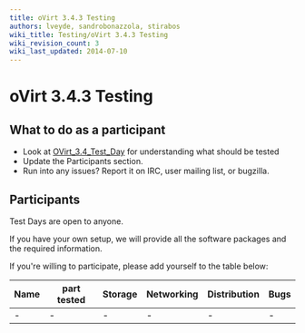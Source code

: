 ```yaml
---
title: oVirt 3.4.3 Testing
authors: lveyde, sandrobonazzola, stirabos
wiki_title: Testing/oVirt 3.4.3 Testing
wiki_revision_count: 3
wiki_last_updated: 2014-07-10
---
```


# oVirt 3.4.3 Testing

## What to do as a participant

*   Look at [OVirt_3.4_Test_Day](OVirt_3.4_Test_Day) for understanding what should be tested
*   Update the Participants section.
*   Run into any issues? Report it on IRC, user mailing list, or bugzilla.

## Participants

Test Days are open to anyone.

If you have your own setup, we will provide all the software packages and the required information.

If you're willing to participate, please add yourself to the table below:

| Name | part tested | Storage | Networking | Distribution | Bugs |
|------|-------------|---------|------------|--------------|------|
| -    | -           | -       | -          | -            | -    |
